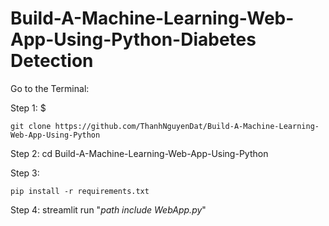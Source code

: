 # Build-A-Machine-Learning-Web-App-Using-Python-Diabetes Detection

Go to the Terminal: 

Step 1: $ 

    git clone https://github.com/ThanhNguyenDat/Build-A-Machine-Learning-Web-App-Using-Python

Step 2: cd Build-A-Machine-Learning-Web-App-Using-Python

Step 3: 

    pip install -r requirements.txt

Step 4: streamlit run "*path include WebApp.py*"
